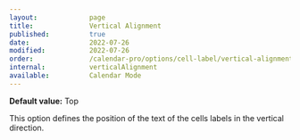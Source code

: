 ```yaml
---
layout:             page
title:              Vertical Alignment
published:          true
date:               2022-07-26
modified:           2022-07-26
order:              /calendar-pro/options/cell-label/vertical-alignment
internal:           verticalAlignment
available:          Calendar Mode
---
```

**Default value:** Top

This option defines the position of the text of the cells labels in the vertical direction.

